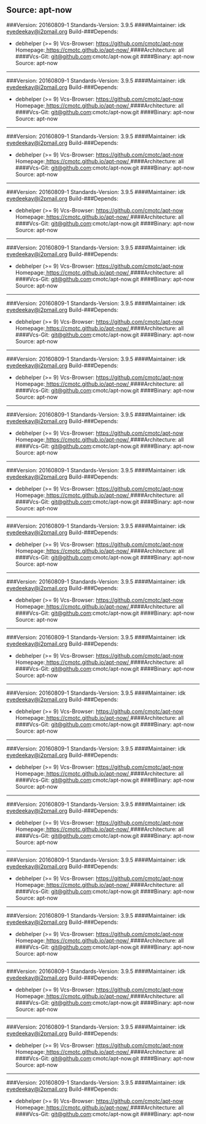 Source: apt-now 
------------- 

###Version: 20160809-1
Standards-Version: 3.9.5
####Maintainer: idk <eyedeekay@i2pmail.org>
Build-###Depends:
  * debhelper (>= 9)
Vcs-Browser: https://github.com/cmotc/apt-now
Homepage:[ https://cmotc.github.io/apt-now/ ](https://cmotc.github.io/apt-now/)
####Architecture: all
####Vcs-Git: git@github.com:cmotc/apt-now.git
####Binary: apt-now
Source: apt-now 
------------- 

###Version: 20160809-1
Standards-Version: 3.9.5
####Maintainer: idk <eyedeekay@i2pmail.org>
Build-###Depends:
  * debhelper (>= 9)
Vcs-Browser: https://github.com/cmotc/apt-now
Homepage:[ https://cmotc.github.io/apt-now/ ](https://cmotc.github.io/apt-now/)
####Architecture: all
####Vcs-Git: git@github.com:cmotc/apt-now.git
####Binary: apt-now
Source: apt-now 
------------- 

###Version: 20160809-1
Standards-Version: 3.9.5
####Maintainer: idk <eyedeekay@i2pmail.org>
Build-###Depends:
  * debhelper (>= 9)
Vcs-Browser: https://github.com/cmotc/apt-now
Homepage:[ https://cmotc.github.io/apt-now/ ](https://cmotc.github.io/apt-now/)
####Architecture: all
####Vcs-Git: git@github.com:cmotc/apt-now.git
####Binary: apt-now
Source: apt-now 
------------- 

###Version: 20160809-1
Standards-Version: 3.9.5
####Maintainer: idk <eyedeekay@i2pmail.org>
Build-###Depends:
  * debhelper (>= 9)
Vcs-Browser: https://github.com/cmotc/apt-now
Homepage:[ https://cmotc.github.io/apt-now/ ](https://cmotc.github.io/apt-now/)
####Architecture: all
####Vcs-Git: git@github.com:cmotc/apt-now.git
####Binary: apt-now
Source: apt-now 
------------- 

###Version: 20160809-1
Standards-Version: 3.9.5
####Maintainer: idk <eyedeekay@i2pmail.org>
Build-###Depends:
  * debhelper (>= 9)
Vcs-Browser: https://github.com/cmotc/apt-now
Homepage:[ https://cmotc.github.io/apt-now/ ](https://cmotc.github.io/apt-now/)
####Architecture: all
####Vcs-Git: git@github.com:cmotc/apt-now.git
####Binary: apt-now
Source: apt-now 
------------- 

###Version: 20160809-1
Standards-Version: 3.9.5
####Maintainer: idk <eyedeekay@i2pmail.org>
Build-###Depends:
  * debhelper (>= 9)
Vcs-Browser: https://github.com/cmotc/apt-now
Homepage:[ https://cmotc.github.io/apt-now/ ](https://cmotc.github.io/apt-now/)
####Architecture: all
####Vcs-Git: git@github.com:cmotc/apt-now.git
####Binary: apt-now
Source: apt-now 
------------- 

###Version: 20160809-1
Standards-Version: 3.9.5
####Maintainer: idk <eyedeekay@i2pmail.org>
Build-###Depends:
  * debhelper (>= 9)
Vcs-Browser: https://github.com/cmotc/apt-now
Homepage:[ https://cmotc.github.io/apt-now/ ](https://cmotc.github.io/apt-now/)
####Architecture: all
####Vcs-Git: git@github.com:cmotc/apt-now.git
####Binary: apt-now
Source: apt-now 
------------- 

###Version: 20160809-1
Standards-Version: 3.9.5
####Maintainer: idk <eyedeekay@i2pmail.org>
Build-###Depends:
  * debhelper (>= 9)
Vcs-Browser: https://github.com/cmotc/apt-now
Homepage:[ https://cmotc.github.io/apt-now/ ](https://cmotc.github.io/apt-now/)
####Architecture: all
####Vcs-Git: git@github.com:cmotc/apt-now.git
####Binary: apt-now
Source: apt-now 
------------- 

###Version: 20160809-1
Standards-Version: 3.9.5
####Maintainer: idk <eyedeekay@i2pmail.org>
Build-###Depends:
  * debhelper (>= 9)
Vcs-Browser: https://github.com/cmotc/apt-now
Homepage:[ https://cmotc.github.io/apt-now/ ](https://cmotc.github.io/apt-now/)
####Architecture: all
####Vcs-Git: git@github.com:cmotc/apt-now.git
####Binary: apt-now
Source: apt-now 
------------- 

###Version: 20160809-1
Standards-Version: 3.9.5
####Maintainer: idk <eyedeekay@i2pmail.org>
Build-###Depends:
  * debhelper (>= 9)
Vcs-Browser: https://github.com/cmotc/apt-now
Homepage:[ https://cmotc.github.io/apt-now/ ](https://cmotc.github.io/apt-now/)
####Architecture: all
####Vcs-Git: git@github.com:cmotc/apt-now.git
####Binary: apt-now
Source: apt-now 
------------- 

###Version: 20160809-1
Standards-Version: 3.9.5
####Maintainer: idk <eyedeekay@i2pmail.org>
Build-###Depends:
  * debhelper (>= 9)
Vcs-Browser: https://github.com/cmotc/apt-now
Homepage:[ https://cmotc.github.io/apt-now/ ](https://cmotc.github.io/apt-now/)
####Architecture: all
####Vcs-Git: git@github.com:cmotc/apt-now.git
####Binary: apt-now
Source: apt-now 
------------- 

###Version: 20160809-1
Standards-Version: 3.9.5
####Maintainer: idk <eyedeekay@i2pmail.org>
Build-###Depends:
  * debhelper (>= 9)
Vcs-Browser: https://github.com/cmotc/apt-now
Homepage:[ https://cmotc.github.io/apt-now/ ](https://cmotc.github.io/apt-now/)
####Architecture: all
####Vcs-Git: git@github.com:cmotc/apt-now.git
####Binary: apt-now
Source: apt-now 
------------- 

###Version: 20160809-1
Standards-Version: 3.9.5
####Maintainer: idk <eyedeekay@i2pmail.org>
Build-###Depends:
  * debhelper (>= 9)
Vcs-Browser: https://github.com/cmotc/apt-now
Homepage:[ https://cmotc.github.io/apt-now/ ](https://cmotc.github.io/apt-now/)
####Architecture: all
####Vcs-Git: git@github.com:cmotc/apt-now.git
####Binary: apt-now
Source: apt-now 
------------- 

###Version: 20160809-1
Standards-Version: 3.9.5
####Maintainer: idk <eyedeekay@i2pmail.org>
Build-###Depends:
  * debhelper (>= 9)
Vcs-Browser: https://github.com/cmotc/apt-now
Homepage:[ https://cmotc.github.io/apt-now/ ](https://cmotc.github.io/apt-now/)
####Architecture: all
####Vcs-Git: git@github.com:cmotc/apt-now.git
####Binary: apt-now
Source: apt-now 
------------- 

###Version: 20160809-1
Standards-Version: 3.9.5
####Maintainer: idk <eyedeekay@i2pmail.org>
Build-###Depends:
  * debhelper (>= 9)
Vcs-Browser: https://github.com/cmotc/apt-now
Homepage:[ https://cmotc.github.io/apt-now/ ](https://cmotc.github.io/apt-now/)
####Architecture: all
####Vcs-Git: git@github.com:cmotc/apt-now.git
####Binary: apt-now
Source: apt-now 
------------- 

###Version: 20160809-1
Standards-Version: 3.9.5
####Maintainer: idk <eyedeekay@i2pmail.org>
Build-###Depends:
  * debhelper (>= 9)
Vcs-Browser: https://github.com/cmotc/apt-now
Homepage:[ https://cmotc.github.io/apt-now/ ](https://cmotc.github.io/apt-now/)
####Architecture: all
####Vcs-Git: git@github.com:cmotc/apt-now.git
####Binary: apt-now
Source: apt-now 
------------- 

###Version: 20160809-1
Standards-Version: 3.9.5
####Maintainer: idk <eyedeekay@i2pmail.org>
Build-###Depends:
  * debhelper (>= 9)
Vcs-Browser: https://github.com/cmotc/apt-now
Homepage:[ https://cmotc.github.io/apt-now/ ](https://cmotc.github.io/apt-now/)
####Architecture: all
####Vcs-Git: git@github.com:cmotc/apt-now.git
####Binary: apt-now
Source: apt-now 
------------- 

###Version: 20160809-1
Standards-Version: 3.9.5
####Maintainer: idk <eyedeekay@i2pmail.org>
Build-###Depends:
  * debhelper (>= 9)
Vcs-Browser: https://github.com/cmotc/apt-now
Homepage:[ https://cmotc.github.io/apt-now/ ](https://cmotc.github.io/apt-now/)
####Architecture: all
####Vcs-Git: git@github.com:cmotc/apt-now.git
####Binary: apt-now
Source: apt-now 
------------- 

###Version: 20160809-1
Standards-Version: 3.9.5
####Maintainer: idk <eyedeekay@i2pmail.org>
Build-###Depends:
  * debhelper (>= 9)
Vcs-Browser: https://github.com/cmotc/apt-now
Homepage:[ https://cmotc.github.io/apt-now/ ](https://cmotc.github.io/apt-now/)
####Architecture: all
####Vcs-Git: git@github.com:cmotc/apt-now.git
####Binary: apt-now
Source: apt-now 
------------- 

###Version: 20160809-1
Standards-Version: 3.9.5
####Maintainer: idk <eyedeekay@i2pmail.org>
Build-###Depends:
  * debhelper (>= 9)
Vcs-Browser: https://github.com/cmotc/apt-now
Homepage:[ https://cmotc.github.io/apt-now/ ](https://cmotc.github.io/apt-now/)
####Architecture: all
####Vcs-Git: git@github.com:cmotc/apt-now.git
####Binary: apt-now
